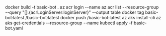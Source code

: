docker build -t basic-bot .
az acr login --name <acrName>
az acr list --resource-group <rg> --query "[].{acrLoginServer:loginServer}" --output table
docker tag basic-bot:latest <acrLoginServer>/basic-bot:latest
docker push <acrLoginServer>/basic-bot:latest
az aks install-cli
az aks get-credentials --resource-group <rg> --name <aksName>
kubectl apply -f basic-bot.yaml